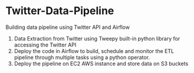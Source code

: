 # Twitter-Data-Pipeline
Building data pipeline using Twitter API and Airflow 
1. Data Extraction from Twitter using Tweepy built-in python library for accessing the Twitter API
2. Deploy the code in Airflow to build, schedule and monitor the ETL pipeline through multiple tasks using a python operator.
3. Deploy the pipeline on EC2 AWS instance and store data on S3 buckets

